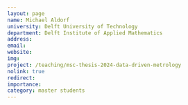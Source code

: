 ```yaml
---
layout: page
name: Michael Aldorf
university: Delft University of Technology
department: Delft Institute of Applied Mathematics
address:
email:
website:
img:
project: /teaching/msc-thesis-2024-data-driven-metrology
nolink: true
redirect:
importance:
category: master students
---
```

